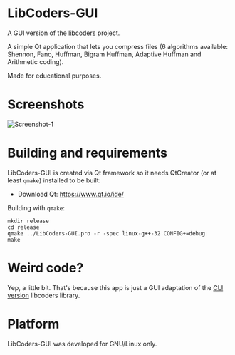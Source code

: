 # LibCoders-GUI
A GUI version of the [libcoders](https://github.com/snovvcrash/libcoders "libcoders") project.

A simple Qt application that lets you compress files (6 algorithms available: Shennon, Fano, Huffman, Bigram Huffman, Adaptive Huffman and Arithmetic coding).

Made for educational purposes.

# Screenshots
![Screenshot-1](https://user-images.githubusercontent.com/23141800/27843655-d82b8f54-611e-11e7-8a25-9dcf27c327dd.png)

# Building and requirements
LibCoders-GUI is created via Qt framework so it needs QtCreator (or at least `qmake`) installed to be built:
* Download Qt: https://www.qt.io/ide/

Building with `qmake`:
```
mkdir release
cd release
qmake ../LibCoders-GUI.pro -r -spec linux-g++-32 CONFIG+=debug
make
```

# Weird code?
Yep, a little bit. That's because this app is just a GUI adaptation of the [CLI version](https://github.com/snovvcrash/libcoders "libcoders") libcoders library.

# Platform
LibCoders-GUI was developed for GNU/Linux only.
